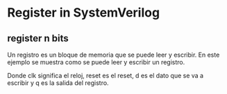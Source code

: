 # Register in SystemVerilog

## register n bits

Un registro es un bloque de memoria que se puede leer y escribir. En
este ejemplo se muestra como se puede leer y escribir un registro.

Donde clk significa el reloj, reset es el reset, d es el dato
que se va a escribir y q es la salida del registro.
